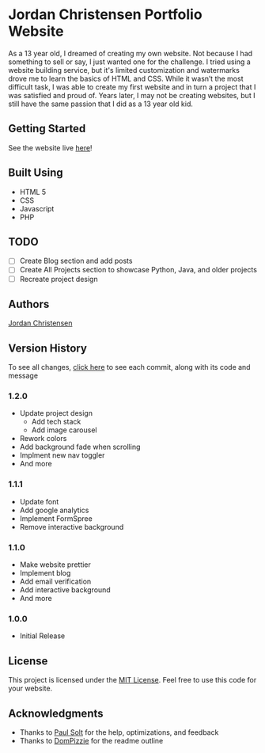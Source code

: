 # Jordan Christensen Portfolio Website

As a 13 year old, I dreamed of creating my own website. Not because I had something to sell or say, I just wanted one for the challenge. I tried using a website building service, but it's limited customization and watermarks drove me to learn the basics of HTML and CSS. While it wasn’t the most difficult task, I was able to create my first website and in turn a project that I was satisfied and proud of. Years later, I may not be creating websites, but I still have the same passion that I did as a 13 year old kid.

## Getting Started

See the website live [here](https://mazjap.github.io/)!

## Built Using

* HTML 5
* CSS
* Javascript
* PHP

## TODO
- [ ] Create Blog section and add posts
- [ ] Create All Projects section to showcase Python, Java, and older projects
- [ ] Recreate project design

## Authors

[Jordan Christensen](https://mazjap.github.io/)

## Version History
To see all changes, [click here](https://github.com/mazjap/mazjap.github.io/commits/master) to see each commit, along with its code and message

### 1.2.0
   - Update project design
      - Add tech stack
      - Add image carousel
   - Rework colors
   - Add background fade when scrolling
   - Implment new nav toggler
   - And more
### 1.1.1
   - Update font
   - Add google analytics
   - Implement FormSpree
   - Remove interactive background
### 1.1.0
   - Make website prettier
   - Implement blog
   - Add email verification
   - Add interactive background
   - And more
### 1.0.0
   - Initial Release

## License

This project is licensed under the [MIT License](LICENSE). Feel free to use this code for your website.

## Acknowledgments

* Thanks to [Paul Solt](https://github.com/PaulSolt) for the help, optimizations, and feedback
* Thanks to [DomPizzie](https://gist.github.com/DomPizzie/7a5ff55ffa9081f2de27c315f5018afc) for the readme outline

